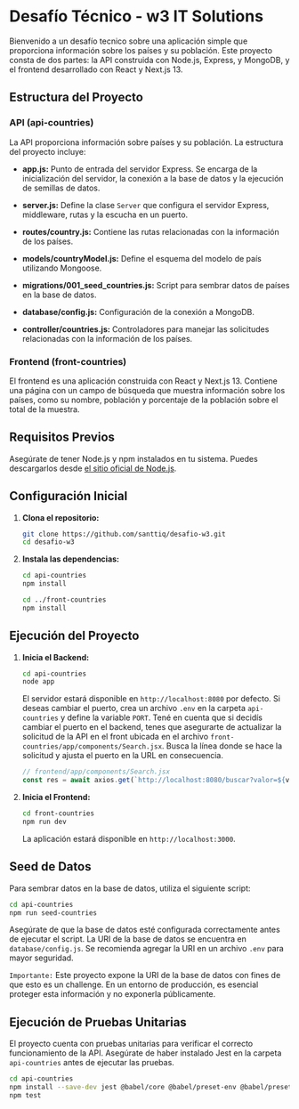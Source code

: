 # Desafío Técnico - w3 IT Solutions

Bienvenido a un desafío tecnico sobre una aplicación simple que proporciona información sobre los países y su población. Este proyecto consta de dos partes: la API construida con Node.js, Express, y MongoDB, y el frontend desarrollado con React y Next.js 13.

## Estructura del Proyecto

### API (api-countries)

La API proporciona información sobre países y su población. La estructura del proyecto incluye:

- **app.js:** Punto de entrada del servidor Express. Se encarga de la inicialización del servidor, la conexión a la base de datos y la ejecución de semillas de datos.
  
- **server.js:** Define la clase `Server` que configura el servidor Express, middleware, rutas y la escucha en un puerto.

- **routes/country.js:** Contiene las rutas relacionadas con la información de los países.

- **models/countryModel.js:** Define el esquema del modelo de país utilizando Mongoose.

- **migrations/001_seed_countries.js:** Script para sembrar datos de países en la base de datos.

- **database/config.js:** Configuración de la conexión a MongoDB.

- **controller/countries.js:** Controladores para manejar las solicitudes relacionadas con la información de los países.

### Frontend (front-countries)

El frontend es una aplicación construida con React y Next.js 13. Contiene una página con un campo de búsqueda que muestra información sobre los países, como su nombre, población y porcentaje de la población sobre el total de la muestra.

## Requisitos Previos

Asegúrate de tener Node.js y npm instalados en tu sistema. Puedes descargarlos desde [el sitio oficial de Node.js](https://nodejs.org/).

## Configuración Inicial

1. **Clona el repositorio:**
    ```bash
    git clone https://github.com/santtiq/desafio-w3.git
    cd desafio-w3
    ```

2. **Instala las dependencias:**
    ```bash
    cd api-countries
    npm install

    cd ../front-countries
    npm install
    ```

## Ejecución del Proyecto

1. **Inicia el Backend:**
    ```bash
    cd api-countries
    node app
    ```

    El servidor estará disponible en `http://localhost:8080` por defecto. Si deseas cambiar el puerto, crea un archivo `.env` en la carpeta `api-countries` y define la variable `PORT`.
    Tené en cuenta que si decidís cambiar el puerto en el backend, tenes que asegurarte de actualizar la solicitud de la API en el front ubicada en el archivo `front-countries/app/components/Search.jsx`. Busca la línea donde se hace la solicitud y ajusta el puerto en la URL en consecuencia.

    ```jsx
    // frontend/app/components/Search.jsx
    const res = await axios.get(`http://localhost:8080/buscar?valor=${valor}`)
    ```

2. **Inicia el Frontend:**
    ```bash
    cd front-countries
    npm run dev
    ```
   La aplicación estará disponible en `http://localhost:3000`.

## Seed de Datos

Para sembrar datos en la base de datos, utiliza el siguiente script:

  ```bash
  cd api-countries
  npm run seed-countries
  ```

Asegúrate de que la base de datos esté configurada correctamente antes de ejecutar el script. La URI de la base de datos se encuentra en `database/config.js`. Se recomienda agregar la URI en un archivo `.env` para mayor seguridad.

`Importante:` Este proyecto expone la URI de la base de datos con fines de que esto es un challenge. En un entorno de producción, es esencial proteger esta información y no exponerla públicamente.

## Ejecución de Pruebas Unitarias

El proyecto cuenta con pruebas unitarias para verificar el correcto funcionamiento de la API. Asegúrate de haber instalado Jest en la carpeta `api-countries` antes de ejecutar las pruebas.

  ```bash
  cd api-countries
  npm install --save-dev jest @babel/core @babel/preset-env @babel/preset-typescript @types/jest ts-jest
  npm test
  ```
